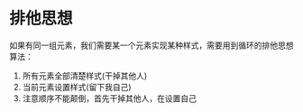# 排他思想

如果有同一组元素，我们需要某一个元素实现某种样式，需要用到循环的排他思想算法：

1. 所有元素全部清楚样式(干掉其他人)
2. 当前元素设置样式(留下我自己)
3. 注意顺序不能颠倒，首先干掉其他人，在设置自己
